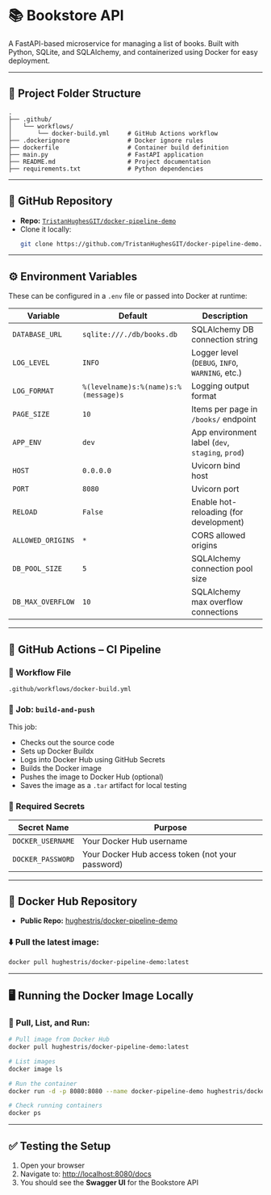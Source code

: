 # 📚 Bookstore API

A FastAPI-based microservice for managing a list of books. Built with Python, SQLite, and SQLAlchemy, and containerized using Docker for easy deployment.

---

## 📁 Project Folder Structure

```
.
├── .github/
│   └── workflows/
│       └── docker-build.yml     # GitHub Actions workflow
├── .dockerignore                # Docker ignore rules
├── dockerfile                   # Container build definition
├── main.py                      # FastAPI application
├── README.md                    # Project documentation
├── requirements.txt             # Python dependencies

```

---

## 🔗 GitHub Repository

- **Repo:** [`TristanHughesGIT/docker-pipeline-demo`](https://github.com/TristanHughesGIT/docker-pipeline-demo)
- Clone it locally:
  ```bash
  git clone https://github.com/TristanHughesGIT/docker-pipeline-demo.git
  ```

---

## ⚙️ Environment Variables

These can be configured in a `.env` file or passed into Docker at runtime:

| Variable           | Default                                | Description                                              |
|--------------------|----------------------------------------|----------------------------------------------------------|
| `DATABASE_URL`     | `sqlite:///./db/books.db`              | SQLAlchemy DB connection string                          |
| `LOG_LEVEL`        | `INFO`                                 | Logger level (`DEBUG`, `INFO`, `WARNING`, etc.)          |
| `LOG_FORMAT`       | `%(levelname)s:%(name)s:%(message)s`   | Logging output format                                    |
| `PAGE_SIZE`        | `10`                                   | Items per page in `/books/` endpoint                     |
| `APP_ENV`          | `dev`                                  | App environment label (`dev`, `staging`, `prod`)         |
| `HOST`             | `0.0.0.0`                              | Uvicorn bind host                                        |
| `PORT`             | `8080`                                 | Uvicorn port                                             |
| `RELOAD`           | `False`                                | Enable hot-reloading (for development)                   |
| `ALLOWED_ORIGINS`  | `*`                                    | CORS allowed origins                                     |
| `DB_POOL_SIZE`     | `5`                                    | SQLAlchemy connection pool size                          |
| `DB_MAX_OVERFLOW`  | `10`                                   | SQLAlchemy max overflow connections                      |

---

## 🧪 GitHub Actions – CI Pipeline

### 📄 Workflow File
`.github/workflows/docker-build.yml`

### 🧱 Job: `build-and-push`

This job:
- Checks out the source code
- Sets up Docker Buildx
- Logs into Docker Hub using GitHub Secrets
- Builds the Docker image
- Pushes the image to Docker Hub (optional)
- Saves the image as a `.tar` artifact for local testing

### 🔐 Required Secrets

| Secret Name        | Purpose                                          |
|--------------------|--------------------------------------------------|
| `DOCKER_USERNAME`  | Your Docker Hub username                         |
| `DOCKER_PASSWORD`  | Your Docker Hub access token (not your password) |

---

## 🐳 Docker Hub Repository

- **Public Repo:** [hughestris/docker-pipeline-demo](https://hub.docker.com/r/hughestris/docker-pipeline-demo)

### ⬇️ Pull the latest image:
```bash
docker pull hughestris/docker-pipeline-demo:latest
```

---

## 🖥️ Running the Docker Image Locally

### 🐋 Pull, List, and Run:
```bash
# Pull image from Docker Hub
docker pull hughestris/docker-pipeline-demo:latest

# List images
docker image ls

# Run the container
docker run -d -p 8080:8080 --name docker-pipeline-demo hughestris/docker-pipeline-demo:latest

# Check running containers  
docker ps
```

---

## ✅ Testing the Setup

1. Open your browser
2. Navigate to: [http://localhost:8080/docs](http://localhost:8080/docs)
3. You should see the **Swagger UI** for the Bookstore API
